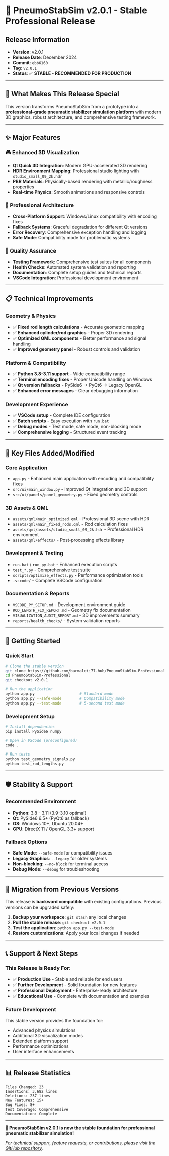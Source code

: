 # 🚀 PneumoStabSim v2.0.1 - Stable Professional Release

## Release Information
- **Version**: v2.0.1
- **Release Date**: December 2024
- **Commit**: `ebb6160`
- **Tag**: `v2.0.1`
- **Status**: ✅ **STABLE - RECOMMENDED FOR PRODUCTION**

---

## 🎯 What Makes This Release Special

This version transforms PneumoStabSim from a prototype into a **professional-grade pneumatic stabilizer simulation platform** with modern 3D graphics, robust architecture, and comprehensive testing framework.

---

## ✨ Major Features

### 🎮 Enhanced 3D Visualization
- **Qt Quick 3D Integration**: Modern GPU-accelerated 3D rendering
- **HDR Environment Mapping**: Professional studio lighting with `studio_small_09_2k.hdr`
- **PBR Materials**: Physically-based rendering with metallic/roughness properties
- **Real-time Physics**: Smooth animations and responsive controls

### 🔧 Professional Architecture
- **Cross-Platform Support**: Windows/Linux compatibility with encoding fixes
- **Fallback Systems**: Graceful degradation for different Qt versions
- **Error Recovery**: Comprehensive exception handling and logging
- **Safe Mode**: Compatibility mode for problematic systems

### 🧪 Quality Assurance
- **Testing Framework**: Comprehensive test suites for all components
- **Health Checks**: Automated system validation and reporting
- **Documentation**: Complete setup guides and technical reports
- **VSCode Integration**: Professional development environment

---

## 📋 Technical Improvements

### Geometry & Physics
- ✅ **Fixed rod length calculations** - Accurate geometric mapping
- ✅ **Enhanced cylinder/rod graphics** - Proper 3D rendering
- ✅ **Optimized QML components** - Better performance and signal handling
- ✅ **Improved geometry panel** - Robust controls and validation

### Platform & Compatibility
- ✅ **Python 3.8-3.11 support** - Wide compatibility range
- ✅ **Terminal encoding fixes** - Proper Unicode handling on Windows
- ✅ **Qt version fallbacks** - PySide6 → PyQt6 → Legacy OpenGL
- ✅ **Enhanced error messages** - Clear debugging information

### Development Experience
- ✅ **VSCode setup** - Complete IDE configuration
- ✅ **Batch scripts** - Easy execution with `run.bat`
- ✅ **Debug modes** - Test mode, safe mode, non-blocking mode
- ✅ **Comprehensive logging** - Structured event tracking

---

## 📁 Key Files Added/Modified

### Core Application
- `app.py` - Enhanced main application with encoding and compatibility fixes
- `src/ui/main_window.py` - Improved Qt integration and 3D support
- `src/ui/panels/panel_geometry.py` - Fixed geometry controls

### 3D Assets & QML
- `assets/qml/main_optimized.qml` - Professional 3D scene with HDR
- `assets/qml/main_fixed_rods.qml` - Rod calculation fixes
- `assets/qml/assets/studio_small_09_2k.hdr` - Professional HDR environment
- `assets/qml/effects/` - Post-processing effects library

### Development & Testing
- `run.bat` / `run_py.bat` - Enhanced execution scripts
- `test_*.py` - Comprehensive test suite
- `scripts/optimize_effects.py` - Performance optimization tools
- `.vscode/` - Complete VSCode configuration

### Documentation & Reports
- `VSCODE_PY_SETUP.md` - Development environment guide
- `ROD_LENGTH_FIX_REPORT.md` - Geometry fix documentation
- `VISUALIZATION_AUDIT_REPORT.md` - 3D improvements summary
- `reports/health_checks/` - System validation reports

---

## 🚀 Getting Started

### Quick Start
```bash
# Clone the stable version
git clone https://github.com/barmaleii77-hub/PneumoStabSim-Professional
cd PneumoStabSim-Professional
git checkout v2.0.1

# Run the application
python app.py                    # Standard mode
python app.py --safe-mode        # Compatibility mode
python app.py --test-mode        # 5-second test mode
```

### Development Setup
```bash
# Install dependencies
pip install PySide6 numpy

# Open in VSCode (preconfigured)
code .

# Run tests
python test_geometry_signals.py
python test_rod_lengths.py
```

---

## 🛡️ Stability & Support

### Recommended Environment
- **Python**: 3.8 - 3.11 (3.9-3.10 optimal)
- **Qt**: PySide6 6.5+ (PyQt6 as fallback)
- **OS**: Windows 10+, Ubuntu 20.04+
- **GPU**: DirectX 11 / OpenGL 3.3+ support

### Fallback Options
- **Safe Mode**: `--safe-mode` for compatibility issues
- **Legacy Graphics**: `--legacy` for older systems
- **Non-blocking**: `--no-block` for terminal access
- **Debug Mode**: `--debug` for troubleshooting

---

## 🔄 Migration from Previous Versions

This release is **backward compatible** with existing configurations. Previous versions can be upgraded safely:

1. **Backup your workspace**: `git stash` any local changes
2. **Pull the stable release**: `git checkout v2.0.1`
3. **Test the application**: `python app.py --test-mode`
4. **Restore customizations**: Apply your local changes if needed

---

## 📞 Support & Next Steps

### This Release Is Ready For:
- ✅ **Production Use** - Stable and reliable for end users
- ✅ **Further Development** - Solid foundation for new features
- ✅ **Professional Deployment** - Enterprise-ready architecture
- ✅ **Educational Use** - Complete with documentation and examples

### Future Development
This stable version provides the foundation for:
- Advanced physics simulations
- Additional 3D visualization modes
- Extended platform support
- Performance optimizations
- User interface enhancements

---

## 📊 Release Statistics

```
Files Changed: 23
Insertions: 3,682 lines
Deletions: 237 lines
New Features: 15+
Bug Fixes: 8+
Test Coverage: Comprehensive
Documentation: Complete
```

---

**🎉 PneumoStabSim v2.0.1 is now the stable foundation for professional pneumatic stabilizer simulation!**

*For technical support, feature requests, or contributions, please visit the [GitHub repository](https://github.com/barmaleii77-hub/PneumoStabSim-Professional).*

